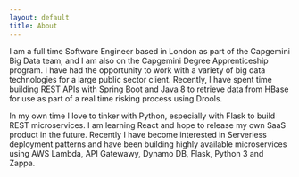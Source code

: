 ```yaml
---
layout: default
title: About
---
```

I am a full time Software Engineer based in London as part of the Capgemini Big Data team, and I am also on the Capgemini Degree Apprenticeship program. I have had the opportunity to work with a variety of big data technologies for a large public sector client. Recently, I have spent time building REST APIs with Spring Boot and Java 8 to retrieve data from HBase for use as part of a real time risking process using Drools. 

In my own time I love to tinker with Python, especially with Flask to build REST microservices. I am learning React and hope to release my own SaaS product in the future. Recently I have become interested in Serverless deployment patterns and have been building highly available microservices using AWS Lambda, API Gatewawy, Dynamo DB, Flask, Python 3 and Zappa.
